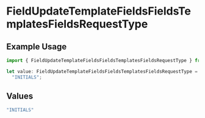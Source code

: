 # FieldUpdateTemplateFieldsFieldsTemplatesFieldsRequestType

## Example Usage

```typescript
import { FieldUpdateTemplateFieldsFieldsTemplatesFieldsRequestType } from "@documenso/sdk-typescript/models/operations";

let value: FieldUpdateTemplateFieldsFieldsTemplatesFieldsRequestType =
  "INITIALS";
```

## Values

```typescript
"INITIALS"
```